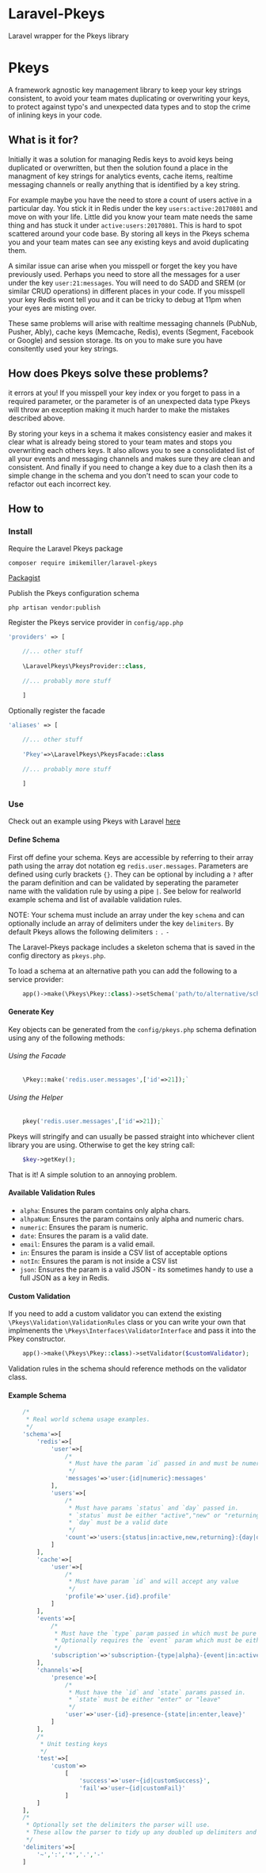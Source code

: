 # Laravel-Pkeys
Laravel wrapper for the Pkeys library

# Pkeys
A framework agnostic key management library to keep your key strings consistent, to avoid your team mates duplicating or overwriting your keys, to protect against typo's and unexpected data types and to stop the crime of inlining keys in your code.

## What is it for?
Initially it was a solution for managing Redis keys to avoid keys being duplicated or overwritten, but then the solution found a place in the managment of key strings for analytics events, cache items, realtime messaging channels or really anything that is identified by a key string. 

For example maybe you have the need to store a count of users active in a particular day. You stick it in Redis under the key `users:active:20170801` and move on with your life. Little did you know your team mate needs the same thing and has stuck it under `active:users:20170801`. This is hard to spot scattered around your code base. By storing all keys in the Pkeys schema you and your team mates can see any existing keys and avoid duplicating them.

A similar issue can arise when you misspell or forget the key you have previously used. Perhaps you need to store all the messages for a user under the key `user:21:messages`. You will need to do SADD and SREM (or similar CRUD operations) in different places in your code. If you misspell your key Redis wont tell you and it can be tricky to debug at 11pm when your eyes are misting over.

These same problems will arise with realtime messaging channels (PubNub, Pusher, Ably), cache keys (Memcache, Redis), events (Segment, Facebook or Google) and session storage. Its on you to make sure you have consitently used your key strings.

## How does Pkeys solve these problems?
it errors at you! If you misspell your key index or you forget to pass in a required parameter, or the parameter is of an unexpected data type Pkeys will throw an exception making it much harder to make the mistakes described above.

By storing your keys in a schema it makes consistency easier and makes it clear what is already being stored to your team mates and stops you overwriting each others keys. It also allows you to see a consolidated list of all your events and messaging channels and makes sure they are clean and consistent. And finally if you need to change a key due to a clash then its a simple change in the schema and you don't need to scan your code to refactor out each incorrect key. 

## How to

### Install

Require the Laravel Pkeys package

`composer require imikemiller/laravel-pkeys`

[Packagist](https://packagist.org/packages/imikemiller/laravel-pkeys#dev-master)

Publish the Pkeys configuration schema

`php artisan vendor:publish`

Register the Pkeys service provider in `config/app.php`

```php
'providers' => [

    //... other stuff
    
    \LaravelPkeys\PkeysProvider::class,
    
    //... probably more stuff
   
    ]
```
    
Optionally register the facade


```php
'aliases' => [

    //... other stuff
    
    'Pkey'=>\LaravelPkeys\PkeysFacade::class
    
    //... probably more stuff 
    
    ]
```
    
### Use

Check out an example using Pkeys with Laravel [here](https://github.com/imikemiller/Pkeys-Laravel-Example)

#### Define Schema
First off define your schema. Keys are accessible by referring to their array path using the array dot notation eg `redis.user.messages`. Parameters are defined using curly brackets `{}`. They can be optional by including a `?` after the param definition and can be validated by seperating the parameter name with the validation rule by using a pipe `|`. See below for realworld example schema and list of available validation rules.

NOTE: Your schema must include an array under the key `schema` and can optionally include an array of delimiters under the key `delimiters`. By default Pkeys allows the following delimiters `:` `.` `-`

The Laravel-Pkeys package includes a skeleton schema that is saved in the config directory as `pkeys.php`.

To load a schema at an alternative path you can add the following to a service provider:

```php
    app()->make(\Pkeys\Pkey::class)->setSchema('path/to/alternative/schema.php');
```

#### Generate Key
Key objects can be generated from the `config/pkeys.php` schema defination using any of the following methods:

###### Using the Facade

```php
    \Pkey::make('redis.user.messages',['id'=>21]);`
```

###### Using the Helper

```php
    pkey('redis.user.messages',['id'=>21]);`
```

Pkeys will stringify and can usually be passed straight into whichever client library you are using. Otherwise to get the key string call:
 
```php
    $key->getKey();
```
  
That is it! A simple solution to an annoying problem.

#### Available Validation Rules

 * `alpha`: Ensures the param contains only alpha chars.
 * `alhpaNum`: Ensures the param contains only alpha and numeric chars.
 * `numeric`: Ensures the param is numeric.
 * `date`: Ensures the param is a valid date.
 * `email`: Ensures the param is a valid email.
 * `in`: Ensures the param is inside a CSV list of acceptable options
 * `notIn`: Ensures the param is not inside a CSV list
 * `json`: Ensures the param is a valid JSON - its sometimes handy to use a full JSON as a key in Redis.
 
#### Custom Validation
If you need to add a custom validator you can extend the existing `\Pkeys\Validation\ValidationRules` class or you can write your own that implmenents the `\Pkeys\Interfaces\ValidatorInterface` and pass it into the Pkey constructor.

```php
    app()->make(\Pkeys\Pkey::class)->setValidator($customValidator);
```

Validation rules in the schema should reference methods on the validator class.

#### Example Schema 
```php
    /*
     * Real world schema usage examples.
     */
    'schema'=>[
        'redis'=>[
            'user'=>[
                /*
                 * Must have the param `id` passed in and must be numeric
                 */
                'messages'=>'user:{id|numeric}:messages'
            ],
            'users'=>[
                /*
                 * Must have params `status` and `day` passed in.
                 * `status` must be either "active","new" or "returning"
                 * `day` must be a valid date
                 */
                'count'=>'users:{status|in:active,new,returning}:{day|date}:count'
            ]
        ],
        'cache'=>[
            'user'=>[
                /*
                 * Must have param `id` and will accept any value
                 */
                'profile'=>'user.{id}.profile'
            ]
        ],
        'events'=>[
            /*
             * Must have the `type` param passed in which must be pure alpha chars
             * Optionally requires the `event` param which must be either "active","renewed" or "cancelled"
             */
            'subscription'=>'subscription-{type|alpha}-{event|in:active,renewed,cancelled?}'
        ],
        'channels'=>[
            'presence'=>[
                /*
                 * Must have the `id` and `state` params passed in.
                 * `state` must be either "enter" or "leave"
                 */
                'user'=>'user-{id}-presence-{state|in:enter,leave}'
            ]
        ],
        /*
         * Unit testing keys
         */
        'test'=>[
            'custom'=>
                [
                    'success'=>'user~{id|customSuccess}',
                    'fail'=>'user~{id|customFail}'
                ]
        ]
    ],
    /*
     * Optionally set the delimiters the parser will use.
     * These allow the parser to tidy up any doubled up delimiters and to trim the key when optional params are used.
     */
    'delimiters'=>[
        '~',':','*','.','-'
    ]

